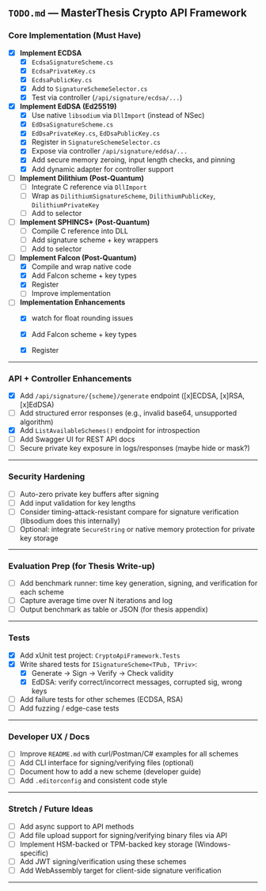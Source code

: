 ## `TODO.md` — MasterThesis Crypto API Framework

### Core Implementation (Must Have)

* [x] **Implement ECDSA**
  * [x] `EcdsaSignatureScheme.cs`
  * [x] `EcdsaPrivateKey.cs`
  * [x] `EcdsaPublicKey.cs`
  * [x] Add to `SignatureSchemeSelector.cs`
  * [x] Test via controller (`/api/signature/ecdsa/...`)

* [x] **Implement EdDSA (Ed25519)**
  * [x] Use native `libsodium` via `DllImport` (instead of NSec)
  * [x] `EdDsaSignatureScheme.cs`
  * [x] `EdDsaPrivateKey.cs`, `EdDsaPublicKey.cs`
  * [x] Register in `SignatureSchemeSelector.cs`
  * [x] Expose via controller `/api/signature/eddsa/...`
  * [x] Add secure memory zeroing, input length checks, and pinning
  * [x] Add dynamic adapter for controller support

* [ ] **Implement Dilithium (Post-Quantum)**
  * [ ] Integrate C reference via `DllImport`
  * [ ] Wrap as `DilithiumSignatureScheme`, `DilithiumPublicKey`, `DilithiumPrivateKey`
  * [ ] Add to selector

* [ ] **Implement SPHINCS+ (Post-Quantum)**
  * [ ] Compile C reference into DLL
  * [ ] Add signature scheme + key wrappers
  * [ ] Add to selector

* [ ] **Implement Falcon (Post-Quantum)**
  * [x] Compile and wrap native code
  * [x] Add Falcon scheme + key types
  * [x] Register
  * [ ] Improve implementation

* [ ] **Implementation Enhancements**
  * [x] watch for float rounding issues
  * [x] Add Falcon scheme + key types
  * [x] Register


---

### API + Controller Enhancements

* [x] Add `/api/signature/{scheme}/generate` endpoint ([x]ECDSA, [x]RSA, [x]EdDSA)
* [ ] Add structured error responses (e.g., invalid base64, unsupported algorithm)
* [x] Add `ListAvailableSchemes()` endpoint for introspection
* [ ] Add Swagger UI for REST API docs
* [ ] Secure private key exposure in logs/responses (maybe hide or mask?)

---

### Security Hardening

* [ ] Auto-zero private key buffers after signing
* [ ] Add input validation for key lengths
* [ ] Consider timing-attack-resistant compare for signature verification (libsodium does this internally)
* [ ] Optional: integrate `SecureString` or native memory protection for private key storage

---

### Evaluation Prep (for Thesis Write-up)

* [ ] Add benchmark runner: time key generation, signing, and verification for each scheme
* [ ] Capture average time over N iterations and log
* [ ] Output benchmark as table or JSON (for thesis appendix)

---

### Tests

* [x] Add xUnit test project: `CryptoApiFramework.Tests`
* [x] Write shared tests for `ISignatureScheme<TPub, TPriv>`:
  * [x] Generate → Sign → Verify → Check validity
  * [x] EdDSA: verify correct/incorrect messages, corrupted sig, wrong keys
* [ ] Add failure tests for other schemes (ECDSA, RSA)
* [ ] Add fuzzing / edge-case tests

---

### Developer UX / Docs

* [ ] Improve `README.md` with curl/Postman/C# examples for all schemes
* [ ] Add CLI interface for signing/verifying files (optional)
* [ ] Document how to add a new scheme (developer guide)
* [ ] Add `.editorconfig` and consistent code style

---

### Stretch / Future Ideas

* [ ] Add async support to API methods
* [ ] Add file upload support for signing/verifying binary files via API
* [ ] Implement HSM-backed or TPM-backed key storage (Windows-specific)
* [ ] Add JWT signing/verification using these schemes
* [ ] Add WebAssembly target for client-side signature verification

---

